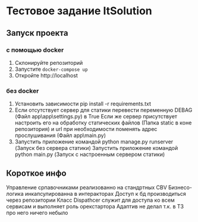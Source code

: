 # Тестовое задание ItSolution 

## Запуск проекта 

### с помощью docker
1. Склонируйте репозиторий
2. Запустите `docker-compose up`
3. Откройте http://localhost

### без docker 

1. Установить зависимости pip install -r requirements.txt
2. Если отсутствует сервер для статики перевести переменную DEBAG (Файл app\app\settings.py) в True
Если же сервер присутствует настроить его на обработку статических файлов (Папка static в коне репозитория) и url
при необходимости поменять адрес прослушивания (Файл app\main.py)
3. Запустить приложение командой python manage.py runserver (Запуск без сервера статики)
   Запустить приложение командой python main.py (Запуск с настроенным сервером статики)

## Короткое инфо
Управление српавочниками реализованно на стандртных CBV 
Бизнесо-логика инкапсулированна в интеракторах
Доступ к бд производиться через репозитории
Класс Dispathcer служит для доступа ко всем сервисам и выполняет роль орекстартора
Адаптив не делал т.к. в ТЗ про него ничего небыло